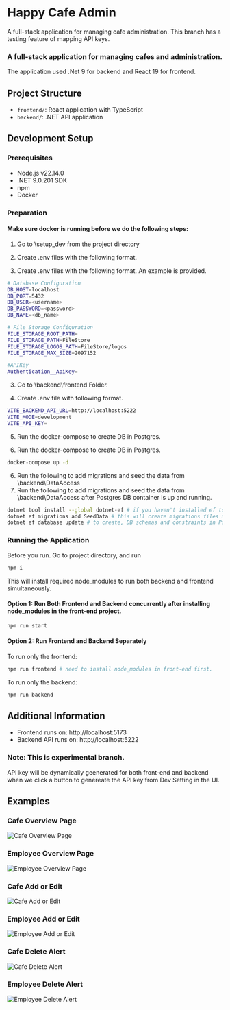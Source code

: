 # Happy Cafe Admin

A full-stack application for managing cafe administration.
This branch has a testing feature of mapping API keys.
### A full-stack application for managing cafes and administration.  
The application used .Net 9 for backend and React 19 for frontend.

## Project Structure

- `frontend/`: React application with TypeScript
- `backend/`: .NET API application

## Development Setup

### Prerequisites

- Node.js v22.14.0
- .NET 9.0.201 SDK
- npm
- Docker 

### Preparation

#### Make sure docker is running before we do the following steps:

1. Go to \setup_dev from the project <root> directory

2. Create .env files with the following format.

2. Create .env files with the following format. An example is provided.
```bash 
# Database Configuration
DB_HOST=localhost
DB_PORT=5432
DB_USER=<username>
DB_PASSWORD=<password>
DB_NAME=<db_name>

# File Storage Configuration
FILE_STORAGE_ROOT_PATH=
FILE_STORAGE_PATH=FileStore
FILE_STORAGE_LOGOS_PATH=FileStore/logos
FILE_STORAGE_MAX_SIZE=2097152

#APIKey
Authentication__ApiKey=
```
3. Go to \backend\frontend Folder.

4. Create .env file with following format.
```bash
VITE_BACKEND_API_URL=http://localhost:5222
VITE_MODE=development
VITE_API_KEY=
```
5. Run the docker-compose to create DB in Postgres. 

3. Run the docker-compose to create DB in Postgres. 
```bash
docker-compose up -d
```

6. Run the following to add migrations and seed the data from <Root>\backend\DataAccess
4. Run the following to add migrations and seed the data from <Root>\backend\DataAccess after Postgres DB container is up and running.
```bash
dotnet tool install --global dotnet-ef # if you haven't installed ef tool
dotnet ef migrations add SeedData # this will create migrations files under DataAccess/Migrations
dotnet ef database update # to create, DB schemas and constraints in Postgres
```

### Running the Application

Before you run. Go to project <Root> directory, and run 

```bash
npm i
```

This will install required node_modules to run both backend and frontend simultaneously.


#### Option 1: Run Both Frontend and Backend concurrently after installing node_modules in the front-end project.

```bash
npm run start
```

#### Option 2: Run Frontend and Backend Separately

To run only the frontend:

```bash
npm run frontend # need to install node_modules in front-end first.
```

To run only the backend:

```bash
npm run backend
```

## Additional Information

- Frontend runs on: http://localhost:5173
- Backend API runs on:  http://localhost:5222

### Note: This is experimental branch. 

API key will be dynamically geenerated for both front-end and backend when we click a button to genereate the API key from Dev Setting in the UI. 

## Examples

### Cafe Overview Page
![Cafe Overview Page](screenshots/cafe-page.png)

### Employee Overview Page
![Employee Overview Page](screenshots/employee-page.png)

### Cafe Add or Edit
![Cafe Add or Edit](screenshots/cafe-add-edit.png)

### Employee Add or Edit
![Employee Add or Edit](screenshots/employee-add-edit.png)

### Cafe Delete Alert
![Cafe Delete Alert](screenshots/cafe-delete.png)

### Employee Delete Alert
![Employee Delete Alert](screenshots/employee-delete.png)

